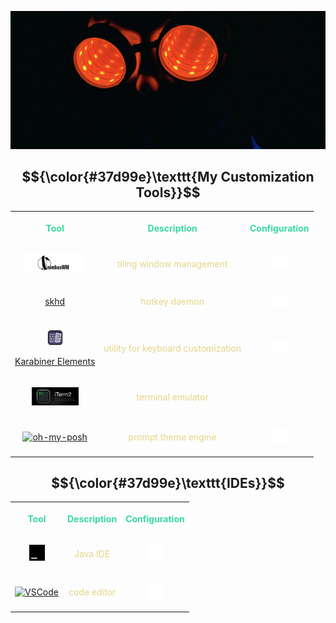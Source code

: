 <p align="center">
    <picture>
        <source media="(prefers-color-scheme: dark)" srcset="./resources/dark.jpeg">
        <source media="(prefers-color-scheme: light)" srcset="./resources/white.jpeg">
        <img alt="Shows an image with a person wearing a pair of cyberpunk style lit glasses" src="./resources/dark.jpeg">
    </picture>
</p>

## $${\color{#37d99e}\texttt{My Customization Tools}}$$

<p align="center">
    <table>
        <tr>
            <th style="color: #37d99e">
                <p align="center">Tool</p>
            </th>
            <th style="color: #37d99e">
                <p align="center">Description</p>
            </th>
            <th style="color: #37d99e">
                <p align="center">Configuration</p>
            </th>
        </tr>
        <tr>
            <td>
                <a href="https://github.com/koekeishiya/yabai">
                    <p align="center">
                        <img alt="Yabai" src="https://github.com/koekeishiya/yabai/raw/master/assets/banner/banner.svg" width="100px"/>
                    </p>
                </a>
            </td>
            <td style="color: #E5D487">
                <p align="center">tiling window management</p>
            </td>
            <td>
                <a href="https://github.com/bogdan23a/.config/blob/main/yabai/yabairc">
                    <p align="center">
                        <img alt="config" src="./resources/cog.png" width="25px">
                    </p>
                </a>
            </td>
        </tr>
        <tr>
            <td>
                <a href="https://github.com/koekeishiya/skhd">
                    <p align="center">skhd</p>
                </a>
            </td>
            <td style="color: #E5D487">
                <p align="center">hotkey daemon<p/>
            </td>
            <td>
                <a href="https://github.com/bogdan23a/.config/blob/main/skhd/skhdrc">
                    <p align="center">
                        <img alt="config" src="./resources/cog.png" width="25px"/>
                    </p>
                </a>
            </td>
        </tr>
        <tr>
            <td style="color: #37d99e">
                <a href="https://github.com/pqrs-org/Karabiner-Elements">
                    <p align="center">
                        <img alt="karabiner elements" src="./resources/karabiner.png" width="25px"/>
                        <p align="center">Karabiner Elements</p>
                    </p>
                </a>
            </td>
            <td style="color: #E5D487">
                <p align="center">utility for keyboard customization</p>
            </td>
            <td>
                <a href="https://github.com/bogdan23a/.config/blob/main/karabiner/karabiner.json">
                    <p align="center">
                        <img alt="config" src="./resources/cog.png" width="25px"/>
                    </p>
                </a>
            </td>
        </tr>
        <tr>
            <td>
                <a href="https://github.com/gnachman/iTerm2">
                    <p align="center">
                        <img alt="iTerm2" src="./resources/iTerm.jpeg" width="75px"/>
                    </p>
                </a>
            </td>
            <td style="color: #E5D487">
                <p align="center">terminal emulator</p>
            </td>
            <td>
                <!-- <a href="#"><img alt="config" src="./resources/cog.png" width="40px"/></a> -->
            </td>
        </tr>
        <tr>
            <td>
                <a href="https://github.com/JanDeDobbeleer/oh-my-posh">
                    <p align="center">
                        <img alt="oh-my-posh" src="https://raw.githubusercontent.com/jandedobbeleer/oh-my-posh/main/website/static/img/logo.png" width="50px"/>
                    </p>
                </a>
            </td>
            <td style="color: #E5D487">
                <p align="center">prompt theme engine</p>
            </td>
            <td>
                <a href="https://github.com/bogdan23a/.config/blob/main/oh-my-posh/bromium.omp.json">
                    <p align="center">
                        <img alt="config" src="./resources/brush.png" width="25px"/>
                    </p>
                </a>
            </td>
        </tr>
    </table>
</p>

## $${\color{#37d99e}\texttt{IDEs}}$$

<p align="center">
    <table>
        <tr>
            <th style="color: #37d99e">
                <p align="center">Tool</p>
            </th>
            <th style="color: #37d99e">
                <p align="center">Description</p>
            </th>
            <th style="color: #37d99e">
                <p align="center">Configuration</p>
            </th>
        </tr>
        <tr>
            <td>
                <a href="">
                    <p align="center">
                        <img alt="IntelliJ" src="./resources/IntelliJ.svg" width="25px"/>
                    </p>
                </a>
            </td>
            <td style="color: #E5D487">
                <p align="center">Java IDE</p>
            </td>
            <td>
                <a href="https://plugins.jetbrains.com/plugin/23426-matrix">
                    <p align="center">
                        <img alt="config" src="./resources/brush.png" width="25px"/>
                    </p>
                </a>
            </td>
        </tr>
        <tr>
            <td>
                <a href="">
                    <p align="center">
                        <img alt="VSCode" src="./resources/vscode.ico" width="25px"/>
                    </p>
                </a>
            </td>
            <td style="color: #E5D487">
                <p align="center">code editor<p/>
            </td>
            <td>
                <a href="https://marketplace.visualstudio.com/items?itemName=TheBromo.bromium">
                    <p align="center">
                        <img alt="config" src="./resources/brush.png" width="25px"/>
                    </p>
                </a>
            </td>
        </tr>
    </table>
</p>
